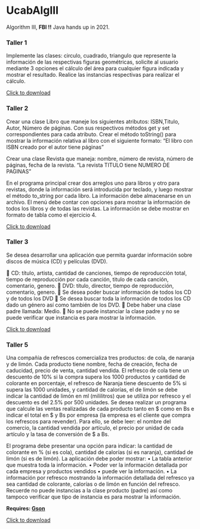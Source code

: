 # UcabAlgIII

Algorithm III, **FBI !!** Java hands up in 2021.

### Taller 1

Implemente las clases: circulo, cuadrado, triangulo que represente la información de las respectivas figuras geométricas, solicite al usuario mediante 3 opciones el cálculo del área para cualquier figura indicada y mostrar el resultado. Realice las instancias respectivas para realizar el cálculo.

[Click to download](https://downgit.github.io/#/home?url=https://github.com/paaksing/UcabAlgIII/tree/master/Alg3Taller1Grupo3)

### Taller 2

Crear una clase Libro que maneje los siguientes atributos: ISBN,Titulo, Autor, Número de páginas. Con sus respectivos métodos get y set correspondientes para cada atributo. Crear el método toString() para mostrar la información relativa al libro con el siguiente formato:
“El libro con ISBN creado por el autor tiene páginas”

Crear una clase Revista que maneja: nombre, número de revista, número de páginas, fecha de la revista.
“La revista TITULO tiene NUMERO DE PAGINAS”

En el programa principal crear dos arreglos uno para libros y otro para revistas, donde la información será introducida por teclado, y luego mostrar el método to_string por cada libro. La información debe almacenarse en un archivo. El menú debe contar con opciones para mostrar la información de todos los libros y de todas las revistas. La información se debe mostrar en formato de tabla como el ejercicio 4.

[Click to download](https://downgit.github.io/#/home?url=https://github.com/paaksing/UcabAlgIII/tree/master/Alg3Taller2Grupo5)

### Taller 3

Se desea desarrollar una aplicación que permita guardar información sobre discos de música (CD) y películas (DVD).

 CD: título, artista, cantidad de canciones, tiempo de reproducción total, tiempo de reproducción por cada canción, titulo de cada canción, comentario, genero.
 DVD: título, director, tiempo de reproducción, comentario, genero.
 Se desea poder buscar información de todos los CD y de todos los DVD
 Se desea buscar toda la información de todos los CD dado un género así como también de los DVD.
 Debe haber una clase padre llamada: Medio. 
 No se puede instanciar la clase padre y no se puede verificar que instancia es para mostrar la información.

[Click to download](https://downgit.github.io/#/home?url=https://github.com/paaksing/UcabAlgIII/tree/master/Alg3Taller3Grupo10)

### Taller 5

Una compañía de refrescos comercializa tres productos: de cola, de naranja y de limón. Cada producto tiene nombre, fecha de creación, fecha de caducidad, precio de venta, cantidad vendida. El refresco de cola tiene un descuento de 10% si la compra supera los 1000 productos y cantidad de colorante en porcentaje, el refresco de Naranja tiene descuento de 5% si supera las 1000 unidades, y cantidad de calorías, el de limón se debe indicar la cantidad de limón en ml (mililitros) que se utiliza por refresco y el descuento es del 2.5% por 500 unidades. Se desea realizar un programa que calcule las ventas realizadas de cada producto tanto en $ como en Bs e indicar el total en $ y Bs por empresa (la empresa es el cliente que compra los refrescos para revender). Para ello, se debe leer: el nombre del comercio, la cantidad vendida por artículo, el precio por unidad de cada artículo y la tasa de conversión de $ a Bs.

El programa debe presentar una opción para indicar: la cantidad de colorante en % (si es cola), cantidad de calorías (si es naranja), cantidad de limón (si es de limón).
La aplicación debe poder mostrar:
•	La tabla anterior que muestra toda la información.
•	Poder ver la información detallada por cada empresa y productos vendidos
•	puede ver la información.
•	La información por refresco mostrando la información detallada del refresco ya sea cantidad de colorante, calorías o de limón en función del refresco.
Recuerde no puede instancias a la clase producto (padre) así como tampoco verificar que tipo de instancia es para mostrar la información.

**Requires: [Gson](https://search.maven.org/artifact/com.google.code.gson/gson/2.8.7/jar)**

[Click to download](https://downgit.github.io/#/home?url=https://github.com/paaksing/UcabAlgIII/tree/master/Alg3Taller5Grupo8)
